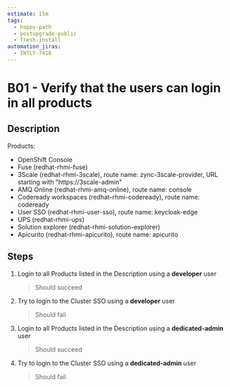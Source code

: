 ```yaml
---
estimate: 15m
tags:
  - happy-path
  - postupgrade-public
  - fresh-install
automation_jiras:
  - INTLY-7416
---
```


# B01 - Verify that the users can login in all products

## Description

Products:

- OpenShift Console
- Fuse (redhat-rhmi-fuse)
- 3Scale (redhat-rhmi-3scale), route name: zync-3scale-provider, URL starting with "https://3scale-admin"
- AMQ Online (redhat-rhmi-amq-online), route name: console
- Codeready workspaces (redhat-rhmi-codeready), route name: codeready
- User SSO (redhat-rhmi-user-sso), route name: keycloak-edge
- UPS (redhat-rhmi-ups)
- Solution explorer (redhat-rhmi-solution-explorer)
- Apicurito (redhat-rhmi-apicurito), route name: apicurito

## Steps

1. Login to all Products listed in the Description using a **developer** user
   > Should succeed
2. Try to login to the Cluster SSO using a **developer** user
   > Should fail
3. Login to all Products listed in the Description using a **dedicated-admin** user
   > Should succeed
4. Try to login to the Cluster SSO using a **dedicated-admin** user
   > Should fail
